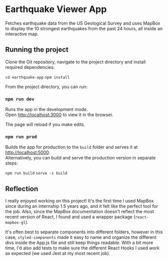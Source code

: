# Earthquake Viewer App

Fetches earthquake data from the US Geological Survey and uses MapBox to display the 10 strongest earthquakes from the past 24 hours, all inside an interactive map. 

## Running the project

Clone the Git repository, navigate to the project directory and install required dependencies: 

`cd earthquake-app`
`npm install`

From the project directory, you can run:

### `npm run dev`

Runs the app in the development mode.<br />
Open [http://localhost:3000](http://localhost:3000) to view it in the browser.

The page will reload if you make edits.<br />

### `npm run prod`

Builds the app for production to the `build` folder and serves it at [http://localhost:5000](http://localhost:5000).<br />
Alternatively, you can build and serve the production version in separate steps:

`npm run build`
`serve -s build`

## Reflection

I really enjoyed working on this project! It's the first time I used MapBox since during an internship 1.5 years ago, and it felt like the perfect tool for the job. Also, since the MapBox documentation doesn't reflect the most recent version of React, I found and used a wrapper package (`react-mapbox-gl`).

It's often best to separate components into different folders, however in this case, `styled-components` made it easy to name and organize the different divs inside the App.js file and still keep things readable. With a bit more time, I'd also add tests to make sure the different React Hooks I used work as expected (we used Jest at my most recent job).